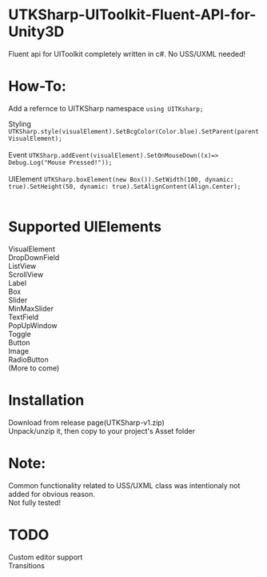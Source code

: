 # UTKSharp-UIToolkit-Fluent-API-for-Unity3D
Fluent api for UIToolkit completely written in c#. No USS/UXML needed!

# How-To:
Add a refernce to UITKSharp namespace `using UITKsharp;`

Styling `UTKSharp.style(visualElement).SetBcgColor(Color.blue).SetParent(parentVisualElement);`<br><br/>
Event `UTKSharp.addEvent(visualElement).SetOnMouseDown((x)=> Debug.Log("Mouse Pressed!"));`<br><br/>
UIElement `UTKSharp.boxElement(new Box()).SetWidth(100, dynamic: true).SetHeight(50, dynamic: true).SetAlignContent(Align.Center);`<br><br/>

# Supported UIElements
VisualElement  
DropDownField  
ListView  
ScrollView  
Label  
Box  
Slider  
MinMaxSlider  
TextField  
PopUpWindow  
Toggle  
Button  
Image  
RadioButton  
(More to come)  

# Installation  
Download from release page(UTKSharp-v1.zip)  
Unpack/unzip it, then copy to your project's Asset folder  

# Note:
Common functionality related to USS/UXML class was intentionaly not added for obvious reason.  
Not fully tested!  

# TODO  
Custom editor support  
Transitions  
